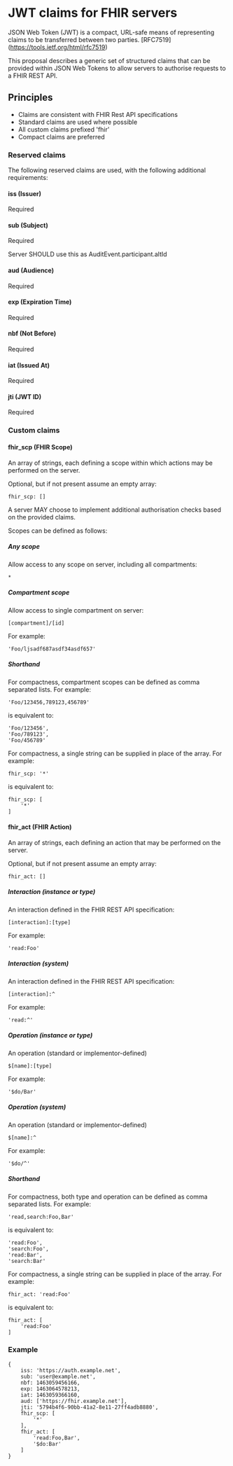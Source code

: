 # JWT claims for FHIR servers

JSON Web Token (JWT) is a compact, URL-safe means of representing
claims to be transferred between two parties. [RFC7519] (https://tools.ietf.org/html/rfc7519)

This proposal describes a generic set of structured claims that can be provided within JSON
Web Tokens to allow servers to authorise requests to a FHIR REST API.

## Principles
- Claims are consistent with FHIR Rest API specifications
- Standard claims are used where possible
- All custom claims prefixed 'fhir'
- Compact claims are preferred

### Reserved claims

The following reserved claims are used, with the following additional requirements:

#### iss (Issuer)
Required

#### sub (Subject)
Required

Server SHOULD use this as AuditEvent.participant.altId

#### aud (Audience)
Required

#### exp (Expiration Time)
Required

#### nbf (Not Before)
Required

#### iat (Issued At)
Required

#### jti (JWT ID)
Required

### Custom claims

#### fhir_scp (FHIR Scope)
An array of strings, each defining a scope within which actions may be performed on the server.

Optional, but if not present assume an empty array:

    fhir_scp: []

A server MAY choose to implement additional authorisation checks based on the provided claims.

Scopes can be defined as follows:

##### Any scope
Allow access to any scope on server, including all compartments:

    *

##### Compartment scope
Allow access to single compartment on server:

    [compartment]/[id]

For example:

    'Foo/ljsadf687asdf34asdf657'

##### Shorthand

For compactness, compartment scopes can be defined as comma separated lists.
For example:

    'Foo/123456,789123,456789'

is equivalent to:

    'Foo/123456',
    'Foo/789123',
    'Foo/456789'

For compactness, a single string can be supplied in place of the array. For example:

    fhir_scp: '*'

is equivalent to:

    fhir_scp: [
        '*'
    ]

#### fhir_act (FHIR Action)
An array of strings, each defining an action that may be performed on the server.

Optional, but if not present assume an empty array:

    fhir_act: []

##### Interaction (instance or type)
An interaction defined in the FHIR REST API specification:

    [interaction]:[type]

For example:

    'read:Foo'

##### Interaction (system)
An interaction defined in the FHIR REST API specification:

    [interaction]:^

For example:

    'read:^'


##### Operation (instance or type)
An operation (standard or implementor-defined)

    $[name]:[type]

For example:

    '$do/Bar'

##### Operation (system)
An operation (standard or implementor-defined)

    $[name]:^

For example:

    '$do/^'

##### Shorthand

For compactness, both type and operation can be defined as comma separated lists. For example:

    'read,search:Foo,Bar'

is equivalent to:

    'read:Foo',
    'search:Foo',
    'read:Bar',
    'search:Bar'

For compactness, a single string can be supplied in place of the array. For example:

    fhir_act: 'read:Foo'

is equivalent to:

    fhir_act: [
        'read:Foo'
    ]


### Example

    {
        iss: 'https://auth.example.net',
        sub: 'user@example.net',
        nbf: 1463059456166,
        exp: 1463064578213,
        iat: 1463059366160,
        aud: ['https://fhir.example.net'],
        jti: '5794b4f6-90bb-41a2-8e11-27ff4adb8880',
        fhir_scp: [
            '*'
        ],
        fhir_act: [
            'read:Foo,Bar',
            '$do:Bar'
        ]
    }

